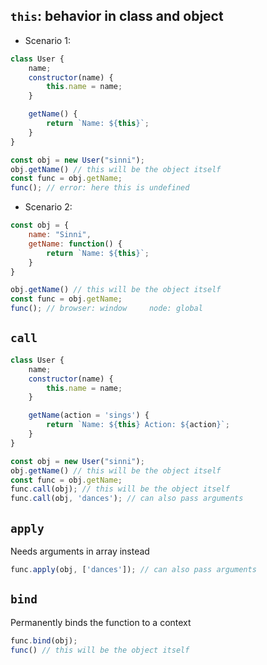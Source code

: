 ## `this`: behavior in class and object
 
- Scenario 1:
```js
class User {
    name;
    constructor(name) {
        this.name = name;
    }

    getName() {
        return `Name: ${this}`;
    }
}

const obj = new User("sinni");
obj.getName() // this will be the object itself
const func = obj.getName;
func(); // error: here this is undefined
```

- Scenario 2:
```js
const obj = {
    name: "Sinni",
    getName: function() {
        return `Name: ${this}`;
    }
}

obj.getName() // this will be the object itself
const func = obj.getName;
func(); // browser: window     node: global
```

## `call`
```js
class User {
    name;
    constructor(name) {
        this.name = name;
    }

    getName(action = 'sings') {
        return `Name: ${this} Action: ${action}`;
    }
}

const obj = new User("sinni");
obj.getName() // this will be the object itself
const func = obj.getName;
func.call(obj); // this will be the object itself
func.call(obj, 'dances'); // can also pass arguments
```

## `apply`
Needs arguments in array instead
```js
func.apply(obj, ['dances']); // can also pass arguments
``` 


## `bind`
Permanently binds the function to a context
```js
func.bind(obj);
func() // this will be the object itself
``` 